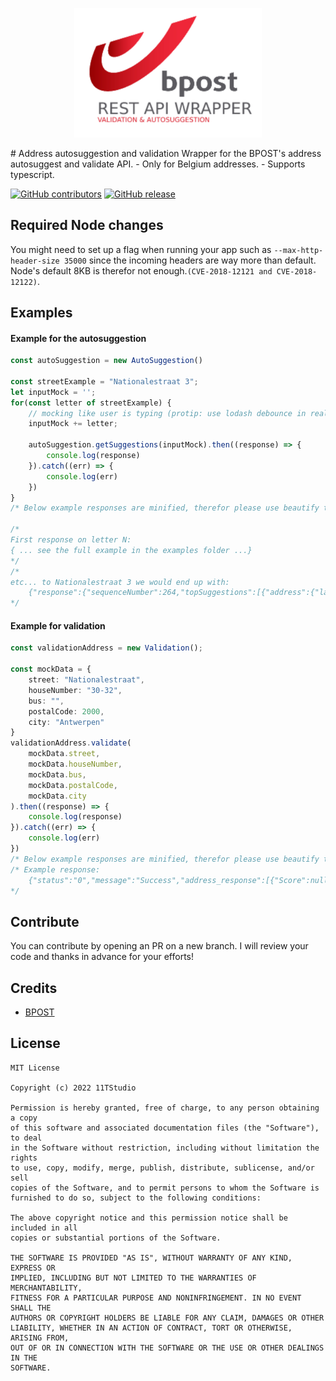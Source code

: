 <p align="center">
    <img src="./bpost-repo-logo.jpg" width="300" />
</p>
# Address autosuggestion and validation
 Wrapper for the BPOST's address autosuggest and validate API.
 - Only for Belgium addresses. 
 - Supports typescript.

[![GitHub contributors](https://img.shields.io/github/contributors/11TStudio/address-validation-and-autosuggestions.svg?style=flat-square)](https://github.com/11TStudio/address-validation-and-autosuggestions/graphs/contributors)
[![GitHub release](https://img.shields.io/github/license/11TStudio/SquadStatsJSPRO.svg?style=flat-square)](https://github.com/11TStudio/address-validation-and-autosuggestions/blob/master/LICENSE)


## Required Node changes
You might need to set up a flag when running your app such as `--max-http-header-size 35000` since the incoming headers are way more than default. Node's default 8KB is therefor not enough.`(CVE-2018-12121 and CVE-2018-12122)`.


## Examples

#### Example for the autosuggestion
```ts
const autoSuggestion = new AutoSuggestion()

const streetExample = "Nationalestraat 3";
let inputMock = '';
for(const letter of streetExample) {
    // mocking like user is typing (protip: use lodash debounce in realtime)
    inputMock += letter;

    autoSuggestion.getSuggestions(inputMock).then((response) => {
        console.log(response)
    }).catch((err) => {
        console.log(err)
    })
}
/* Below example responses are minified, therefor please use beautify tools to have a better look. */

/* 
First response on letter N:
{ ... see the full example in the examples folder ...}
*/
/* 
etc... to Nationalestraat 3 we would end up with:
    {"response":{"sequenceNumber":264,"topSuggestions":[{"address":{"latitude":51.210046,"longitude":4.07592,"coordinateSystem":"SPHERICAL","perspectiveCode":"OSM_NETWORK","reliability":10,"detectedLanguage":"nl","province":"Oost-Vlaanderen","isComplete":true,"string":"NATIONALESTRAAT 3  -  9190 STEKENE","searchBarString":"NATIONALESTRAAT 3  -  9190 STEKENE","houseNumber":"3","streetName":"NATIONALESTRAAT","municipalityName":"STEKENE","postalCode":"9190"}},{"address":{"latitude":51.2168045044,"longitude":4.399479866,"coordinateSystem":"SPHERICAL","perspectiveCode":"STREET_LEVEL_ACCESS","reliability":10,"detectedLanguage":"nl","province":"Antwerpen","isComplete":true,"string":"NATIONALESTRAAT 30-32  -  2000 ANTWERPEN","searchBarString":"NATIONALESTRAAT 30-32  -  2000 ANTWERPEN","houseNumber":"30-32","streetName":"NATIONALESTRAAT","municipalityName":"ANTWERPEN","postalCode":"2000"}},{"address":{"latitude":51.217084,"longitude":4.399732,"coordinateSystem":"SPHERICAL","perspectiveCode":"OSM_NETWORK","reliability":10,"detectedLanguage":"nl","province":"Antwerpen","isComplete":true,"string":"NATIONALESTRAAT 31  -  2000 ANTWERPEN","searchBarString":"NATIONALESTRAAT 31  -  2000 ANTWERPEN","houseNumber":"31","streetName":"NATIONALESTRAAT","municipalityName":"ANTWERPEN","postalCode":"2000"}},{"address":{"latitude":51.217012,"longitude":4.399674,"coordinateSystem":"SPHERICAL","perspectiveCode":"OSM_NETWORK","reliability":5,"detectedLanguage":"nl","province":"Antwerpen","isComplete":true,"string":"NATIONALESTRAAT 33  -  2000 ANTWERPEN","searchBarString":"NATIONALESTRAAT 33  -  2000 ANTWERPEN","houseNumber":"33","streetName":"NATIONALESTRAAT","municipalityName":"ANTWERPEN","postalCode":"2000"}},{"address":{"latitude":51.216769,"longitude":4.399489,"coordinateSystem":"SPHERICAL","perspectiveCode":"OSM_NETWORK","reliability":5,"detectedLanguage":"nl","province":"Antwerpen","isComplete":true,"string":"NATIONALESTRAAT 36  -  2000 ANTWERPEN","searchBarString":"NATIONALESTRAAT 36  -  2000 ANTWERPEN","houseNumber":"36","streetName":"NATIONALESTRAAT","municipalityName":"ANTWERPEN","postalCode":"2000"}}]}}
*/

```

#### Example for validation
```ts
const validationAddress = new Validation();

const mockData = {
    street: "Nationalestraat",
    houseNumber: "30-32",
    bus: "",
    postalCode: 2000,
    city: "Antwerpen"
}
validationAddress.validate(
    mockData.street,
    mockData.houseNumber,
    mockData.bus,
    mockData.postalCode,
    mockData.city
).then((response) => {
    console.log(response)
}).catch((err) => {
    console.log(err)
})
/* Below example responses are minified, therefor please use beautify tools to have a better look. */
/* Example response:
    {"status":"0","message":"Success","address_response":[{"Score":null,"StreetName":"NATIONALESTRAAT","StreetNumber":"30-32","BoxNumber":null,"PostalCode":"2000","MunicipalityName":"ANTWERPEN","CountryName":"BELGIE","Latitude":"51.2168045044","Longitude":"4.399479866","Label":["NATIONALESTRAAT 30-32","2000 ANTWERPEN"]}],"count_add":1,"transaction_id":"0afec0ab-96c6-48e2-81d9-0d7188d9c11f","error_code":[],"error_count":0}
*/

```


## Contribute
You can contribute by opening an PR on a new branch. I will review your code and thanks in advance for your efforts!


## Credits
- [BPOST](https://github.com/bpost)

## License
```
MIT License

Copyright (c) 2022 11TStudio

Permission is hereby granted, free of charge, to any person obtaining a copy
of this software and associated documentation files (the "Software"), to deal
in the Software without restriction, including without limitation the rights
to use, copy, modify, merge, publish, distribute, sublicense, and/or sell
copies of the Software, and to permit persons to whom the Software is
furnished to do so, subject to the following conditions:

The above copyright notice and this permission notice shall be included in all
copies or substantial portions of the Software.

THE SOFTWARE IS PROVIDED "AS IS", WITHOUT WARRANTY OF ANY KIND, EXPRESS OR
IMPLIED, INCLUDING BUT NOT LIMITED TO THE WARRANTIES OF MERCHANTABILITY,
FITNESS FOR A PARTICULAR PURPOSE AND NONINFRINGEMENT. IN NO EVENT SHALL THE
AUTHORS OR COPYRIGHT HOLDERS BE LIABLE FOR ANY CLAIM, DAMAGES OR OTHER
LIABILITY, WHETHER IN AN ACTION OF CONTRACT, TORT OR OTHERWISE, ARISING FROM,
OUT OF OR IN CONNECTION WITH THE SOFTWARE OR THE USE OR OTHER DEALINGS IN THE
SOFTWARE.

```